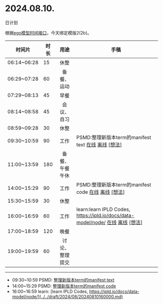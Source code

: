 # 2024.08.10.
日计划

根据[ego模型时间接口](https://gitee.com/hyg/blog/blob/master/timeflow.md)，今天绑定模版2(2b)。

| 时间片 | 时长 | 用途 | 手稿 |
| --- | --- | :---: | --- |
| 06:14~06:28 | 15 | 休整 |  |
| 06:29~07:28 | 60 | 备餐、运动 |  |
| 07:29~08:13 | 45 | 早餐 |  |
| 08:14~08:58 | 45 | 会议、自习 |  |
| 08:59~09:28 | 30 | 休整 |  |
| 09:30~10:59 | 90 | 工作 | PSMD:整理新版本term的manifest text [在线](http://simp.ly/p/WZ077p) [离线](../../draft/2024/08/20240810093000.md) <a href="mailto:huangyg@mars22.com?subject=关于2024.08.10.[PSMD:整理新版本term的manifest text]任务&body=日期: 20240810%0D%0A序号: 5%0D%0A手稿:../../draft/2024/08/20240810093000.md%0D%0A---请勿修改邮件主题及以上内容 从下一行开始写您的想法---%0D%0A">[想法]</a> |
| 11:00~13:59 | 180 | 备餐、午餐午休 |  |
| 14:00~15:29 | 90 | 工作 | PSMD:整理新版本term的manifest code [在线](http://simp.ly/p/lsBYG9) [离线](../../draft/2024/08/20240810140000.md) <a href="mailto:huangyg@mars22.com?subject=关于2024.08.10.[PSMD:整理新版本term的manifest code]任务&body=日期: 20240810%0D%0A序号: 7%0D%0A手稿:../../draft/2024/08/20240810140000.md%0D%0A---请勿修改邮件主题及以上内容 从下一行开始写您的想法---%0D%0A">[想法]</a> |
| 15:30~15:59 | 30 | 休整 |  |
| 16:00~16:59 | 60 | 工作 | learn:learn IPLD Codes, https://ipld.io/docs/data-model/node/ [在线](http://simp.ly/p/MpcbHD) [离线](../../draft/2024/08/20240810160000.md) <a href="mailto:huangyg@mars22.com?subject=关于2024.08.10.[learn:learn IPLD Codes, https://ipld.io/docs/data-model/node/]任务&body=日期: 20240810%0D%0A序号: 9%0D%0A手稿:../../draft/2024/08/20240810160000.md%0D%0A---请勿修改邮件主题及以上内容 从下一行开始写您的想法---%0D%0A">[想法]</a> |
| 17:00~18:59 | 120 | 晚餐 |  |
| 19:00~19:59 | 60 | 讨论、整理提交 |  |

---

- 09:30~10:59	PSMD: [整理新版本term的manifest text](../../draft/2024/08/20240810093000.md)
- 14:00~15:29	PSMD: [整理新版本term的manifest code](../../draft/2024/08/20240810140000.md)
- 16:00~16:59	learn: [learn IPLD Codes, https://ipld.io/docs/data-model/node/](../../draft/2024/08/20240810160000.md)

